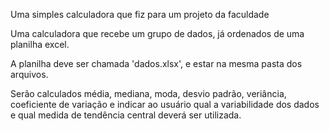 Uma simples calculadora que fiz para um projeto da faculdade

Uma calculadora que recebe um grupo de dados, já ordenados de uma planilha excel.

A planilha deve ser chamada 'dados.xlsx', e estar na mesma pasta dos arquivos.

Serão calculados média, mediana, moda, desvio padrão, veriância, coeficiente de variação e indicar ao usuário qual a variabilidade dos dados e qual medida de tendência central deverá ser utilizada.
